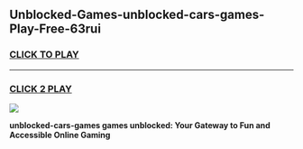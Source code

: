 
## Unblocked-Games-unblocked-cars-games-Play-Free-63rui
<h3>
<a href="https://premium76.site?title=unblocked-cars-games&ref=20A">CLICK TO PLAY</a></h3>
<hr>

<h3>
<a href="https://premium76.site?title=unblocked-cars-games&ref=20A">CLICK 2 PLAY</a>
  
</h3>

<a href="https://premium76.site?title=unblocked-cars-games&ref=20A"><img src="https://clearcache.store/games.png"></a>


**unblocked-cars-games games unblocked: Your Gateway to Fun and Accessible Online Gaming**

